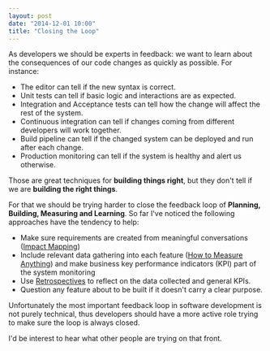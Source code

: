 ```yaml
---
layout: post
date: "2014-12-01 10:00"
title: "Closing the Loop"
---
```

As developers we should be experts in feedback: we want to learn about the consequences of our code changes as quickly as possible. For instance:

* The editor can tell if the new syntax is correct.
* Unit tests can tell if basic logic and interactions are as expected.
* Integration and Acceptance tests can tell how the change will affect the rest of the system.
* Continuous integration can tell if changes coming from different developers will work together.
* Build pipeline can tell if the changed system can be deployed and run after each change.
* Production monitoring can tell if the system is healthy and alert us otherwise.

Those are great techniques for **building things right**, but they don't tell if we are **building the right things**.

For that we should be trying harder to close the feedback loop of **Planning, Building, Measuring and Learning**. So far I've noticed the following approaches have the tendency to help:

* Make sure requirements are created from meaningful conversations ([Impact Mapping](http://www.impactmapping.org))
* Include relevant data gathering into each feature ([How to Measure Anything](http://www.amazon.co.uk/How-Measure-Anything-Intangibles-Business/dp/0470539399)) and make business key performance indicators (KPI) part of the system monitoring
* Use [Retrospectives](http://retrospectivewiki.org/index.php?title=Main_Page) to reflect on the data collected and general KPIs.
* Question any feature about to be built if it doesn't carry a clear purpose.

Unfortunately the most important feedback loop in software development is not purely technical, thus developers should have a more active role trying to make sure the loop is always closed.

I'd be interest to hear what other people are trying on that front.



